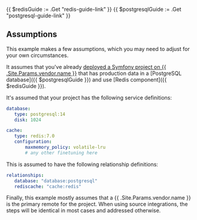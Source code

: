 {{ $redisGuide := .Get "redis-guide-link" }}
{{ $postgresqlGuide := .Get "postgresql-guide-link" }}

## Assumptions

This example makes a few assumptions, which you may need to adjust for your own circumstances.

It assumes that you've already [deployed a Symfony project on {{ .Site.Params.vendor.name }}](../getting-started/_index.md)
that has production data in a [PostgreSQL database]({{ $postgresqlGuide }}) and use [Redis component]({{ $redisGuide }}).

It's assumed that your project has the following service definitions:

```yaml {configFile="services"}
database:
   type: postgresql:14
   disk: 1024

cache:
   type: redis:7.0
   configuration:
       maxmemory_policy: volatile-lru
       # any other finetuning here
```

This is assumed to have the following relationship definitions:

```yaml {configFile="app"}
relationships:
   database: "database:postgresql"
   rediscache: "cache:redis"
```

Finally, this example mostly assumes that a {{ .Site.Params.vendor.name }} is the primary remote for the project.
When using source integrations, the steps will be identical in most cases and addressed otherwise.
